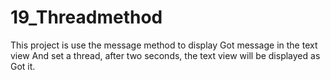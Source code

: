 # 19_Threadmethod
This project is use the message method to display Got message in the text view And set a thread, after two seconds, the text view will be displayed as Got it.
